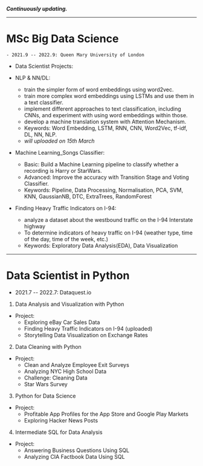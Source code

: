 ***Continuously updating.***
***
# MSc Big Data Science
	- 2021.9 -- 2022.9: Queen Mary University of London
- Data Scientist Projects:

- NLP & NN/DL:
	- train the simpler form of word embeddings using word2vec.
	- train more complex word embeddings using LSTMs and use them in a text classifier.
	- implement different approaches to text classification, including CNNs, and experiment with using word embeddings within those.
	- develop a machine translation system with Attention Mechanism.
	- Keywords: Word Embedding, LSTM, RNN, CNN, Word2Vec, tf-idf, DL, NN, NLP.
	- *will uploaded on 15th March*

- Machine Learning_Songs Classifier:
	- Basic: Build a Machine Learning pipeline to classify whether a recording is Harry or StarWars.
	- Advanced: Improve the accuracy with Transition Stage and Voting Classifier.
	- Keywords: Pipeline, Data Processing, Normalisation, PCA, SVM, KNN, GaussianNB, DTC, ExtraTrees, RandomForest
	
- Finding Heavy Traffic Indicators on I-94:
	- analyze a dataset about the westbound traffic on the I-94 Interstate highway
	- To determine indicators of heavy traffic on I-94 (weather type, time of the day, time of the week, etc.)
	- Keywords: Exploratory Data Analysis(EDA), Data Visualization


***
# Data Scientist in Python
- 2021.7 -- 2022.7: Dataquest.io
1. Data Analysis and Visualization with Python
- Project:
	- Exploring eBay Car Sales Data 
	- Finding Heavy Traffic Indicators on I-94 (uploaded)
	- Storytelling Data Visualization on Exchange Rates

2. Data Cleaning with Python
- Project: 
	- Clean and Analyze Employee Exit Surveys
	- Analyzing NYC High School Data
	- Challenge: Cleaning Data 
	- Star Wars Survey

3. Python for Data Science
- Project:
	- Profitable App Profiles for the App Store and Google Play Markets
	- Exploring Hacker News Posts

4. Intermediate SQL for Data Analysis
- Project:
	- Answering Business Questions Using SQL 
	- Analyzing CIA Factbook Data Using SQL

